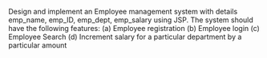 Design and implement an Employee management system with details emp_name, emp_ID, emp_dept, emp_salary using JSP. The system should have the following features:
(a) Employee registration
(b) Employee login
(c) Employee Search
(d) Increment salary for a particular department by a particular amount
